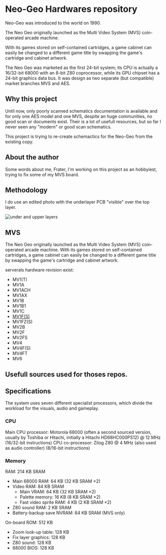 # Neo-Geo Hardwares repository

Neo-Geo was introduced to the world on 1990.

The Neo Geo originally launched as the Multi Video System (MVS) coin-operated arcade machine.

With its games stored on self-contained cartridges, a game cabinet can easily be changed to a different game title by swapping the game's cartridge and cabinet artwork.

The Neo Geo was marketed as the first 24-bit system; its CPU is actually a 16/32-bit 68000 with an 8-bit Z80 coprocessor, while its GPU chipset has a 24-bit graphics data bus.
It was design as two separate (but compatible) market branches MVS and AES.

## Why this project

Until now, only poorly scanned schematics documentation is available and for only one AES model and one MVS, despite an huge communities, no good scan or documents exist.
Their is a lot of usefull resources, but so far I never seen any "modern" or good scan schematics.

This project is trying to re-create schemactics for the Neo-Geo from the existing copy.

## About the author

Some words about me, Frater, I'm working on this project as an hobbyiest, trying to fix some of my MVS board.

## Methodology

I do use an edited photo with the underlayer PCB "visible" over the top layer.

![under and upper layers]()

## MVS

The Neo Geo originally launched as the Multi Video System (MVS) coin-operated arcade machine. With its games stored on self-contained cartridges, a game cabinet can easily be changed to a different game title by swapping the game's cartridge and cabinet artwork.

serverals hardware revision exist:
 * MV1(T)
 * MV1A
 * MV1ACH
 * MV1AX
 * MV1B
 * MV1B1
 * MV1C
 * [MV1F(S)](https://github.com/Neo-Geo-Hardwares/Schematics-MV1F)
 * MV1FZ(S)
 * MV2B
 * MV2F
 * MV2FS
 * MV4
 * MV4F(S)
 * MV4FT
 * MV6

## Usefull sources used for thoses repos.


## Specifications

The system uses seven different specialist processors, which divide the workload for the visuals, audio and gameplay.

### CPU
Main CPU processor: Motorola 68000 (often a second sourced version, usually by Toshiba or Hitachi, initially a Hitachi HD68HC000PS12) @ 12 MHz (16/32-bit instructions)
CPU co-processor: Zilog Z80 @ 4 MHz (also used as audio controller) (8/16-bit instructions)

### Memory
RAM: 214 KB SRAM
 * Main 68000 RAM: 64 KB (32 KB SRAM ×2)
 * Video RAM: 84 KB SRAM
   * Main VRAM: 64 KB (32 KB SRAM ×2)
   * Palette memory: 16 KB (8 KB SRAM ×2)
   * Fast video sprite RAM: 4 KB (2 KB SRAM ×2)
* Z80 sound RAM: 2 KB SRAM
* Battery-backup save NVRAM: 64 KB SRAM (MVS only)

On-board ROM: 512 KB
 * Zoom look-up table: 128 KB
 * Fix layer graphics: 128 KB
 * Z80 sound: 128 KB
 * 68000 BIOS: 128 KB
